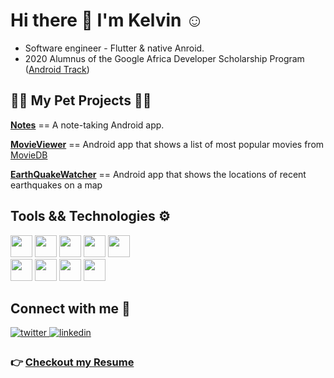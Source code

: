 # Hi there 👋 I'm Kelvin :relaxed:
* Software engineer - Flutter & native Anroid.
* 2020 Alumnus of the Google Africa Developer Scholarship Program ([Android Track](https://adscerts.com/scholar/0992DB668FFF9FDF))

## :construction_worker_man: My Pet Projects :man_technologist:
**[Notes](https://github.com/rexfilius/Notes)** == A note-taking Android app.

**[MovieViewer](https://github.com/rexfilius/MovieViewer)** == Android app that shows a list of most popular movies from [MovieDB](www.themoviedb.org)

**[EarthQuakeWatcher](https://github.com/rexfilius/EarthQuakeWatcher)** == Android app that shows the locations of recent earthquakes on a map

## Tools && Technologies :gear:
<div align="left">
<img src="https://img.shields.io/badge/kotlin-%230095D5.svg?&style=for-the-badge&logo=kotlin&logoColor=white" height="35"/>
<img src="https://img.shields.io/badge/dart-%230175C2.svg?&style=for-the-badge&logo=dart&logoColor=white" height="35"/>
<img src="https://img.shields.io/badge/java-%23ED8B00.svg?&style=for-the-badge&logo=java&logoColor=white" height="35"/>
<img src="https://img.shields.io/badge/python%20-%23039BE5.svg?&style=for-the-badge&logo=python" height="35"/>
<img src ="https://img.shields.io/badge/sqlite-%2307405e.svg?&style=for-the-badge&logo=sqlite&logoColor=white" height="35"/></div>

<div align="left">
<img src ="https://img.shields.io/badge/android-%2307405e.svg?&style=for-the-badge&logo=android&logoColor=white" height="35"/>
<img src="https://img.shields.io/badge/Flutter%20-%2302569B.svg?&style=for-the-badge&logo=Flutter&logoColor=white" height="35"/>
<img src="https://img.shields.io/badge/git%20-%23F05033.svg?&style=for-the-badge&logo=git&logoColor=white" height="35"/>
<img src="https://img.shields.io/badge/github%20-%23121011.svg?&style=for-the-badge&logo=github&logoColor=white" height="35"/></div>

<!-- <div align="center">
<img src="https://cdn.jsdelivr.net/gh/devicons/devicon/icons/kotlin/kotlin-original-wordmark.svg" width="100" height="150"/>
<img src="https://cdn.jsdelivr.net/gh/devicons/devicon/icons/dart/dart-original-wordmark.svg" width="100" height="150"/>
<img src="https://cdn.jsdelivr.net/gh/devicons/devicon/icons/git/git-original-wordmark.svg" width="100" height="150"/>
<img src="https://cdn.jsdelivr.net/gh/devicons/devicon/icons/mysql/mysql-original-wordmark.svg" width="100" height="150"/></div>

<div align="center">
<img src="https://cdn.jsdelivr.net/gh/devicons/devicon/icons/java/java-original-wordmark.svg" width="100" height="150"/>
<img src="https://cdn.jsdelivr.net/gh/devicons/devicon/icons/python/python-original-wordmark.svg" width="100" height="150"/>
<img src="https://cdn.jsdelivr.net/gh/devicons/devicon/icons/android/android-plain.svg" width="100" height="150"/>
<img src="https://cdn.jsdelivr.net/gh/devicons/devicon/icons/flutter/flutter-plain.svg" width="100" height="150"/>
<img src="https://cdn.jsdelivr.net/gh/devicons/devicon/icons/github/github-original.svg" width="100" height="150"/></div> -->

## Connect with me :handshake:
<div align="left">
<a href="https://twitter.com/rex_filius" target="_blank">
<img src=https://img.shields.io/badge/twitter-%2300acee.svg?&style=for-the-badge&logo=twitter&logoColor=white alt=twitter style="margin-bottom: 5px;" />
</a>
<a href="https://linkedin.com/in/ifykelvinosakwe" target="_blank">
<img src=https://img.shields.io/badge/linkedin-%231E77B5.svg?&style=for-the-badge&logo=linkedin&logoColor=white alt=linkedin style="margin-bottom: 5px;" />
</a></div>

### :point_right: [Checkout my Resume](https://drive.google.com/drive/folders/1-9CYgkAveISY8Zu60EDImhuuHrcRXgff)
